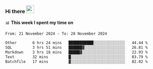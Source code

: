 ### Hi there <a href="https://www.gautamkrishnar.com/"><img src="https://media.giphy.com/media/hvRJCLFzcasrR4ia7z/giphy.gif" width="25px"></a>

📊 **This week I spent my time on**

<!--START_SECTION:waka-->

```txt
From: 21 November 2024 - To: 28 November 2024

Other       6 hrs 24 mins   ███████████░░░░░░░░░░░░░░   44.44 %
SQL         3 hrs 51 mins   ██████▓░░░░░░░░░░░░░░░░░░   26.81 %
Markdown    3 hrs 18 mins   █████▓░░░░░░░░░░░░░░░░░░░   22.93 %
Text        32 mins         █░░░░░░░░░░░░░░░░░░░░░░░░   03.79 %
Batchfile   17 mins         ▓░░░░░░░░░░░░░░░░░░░░░░░░   02.02 %
```

<!--END_SECTION:waka-->
